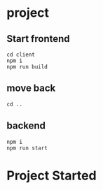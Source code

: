 # project

## Start frontend 
`cd client`
</br>
`npm i`
</br>
`npm run build`

## move back 
`cd ..`

## backend
`npm i`
</br>
`npm run start`

# Project Started 
